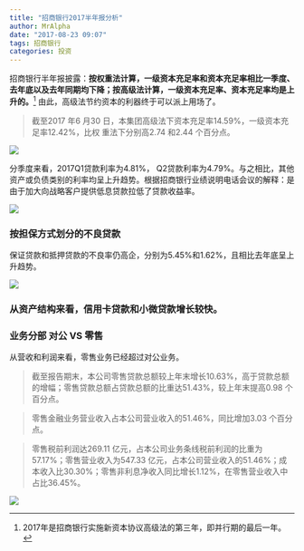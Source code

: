 ```yaml
---
title: "招商银行2017半年报分析"
author: MrAlpha
date: "2017-08-23 09:07"
tags: 招商银行
categories: 投资
---
```

招商银行半年报披露：**按权重法计算，一级资本充足率和资本充足率相比一季度、去年底以及去年同期均下降；按高级法计算，一级资本充足率、资本充足率均是上升的。**[^1] 由此，高级法节约资本的利器终于可以派上用场了。

>截至2017 年6 月30 日，本集团高级法下资本充足率14.59%，一级资本充足率12.42%，比权
重法下分别高2.74 和2.44 个百分点。

[^1]: 2017年是招商银行实施新资本协议高级法的第三年，即并行期的最后一年。

![](http://7xonmk.com1.z0.glb.clouddn.com/2017-08-23_15-30-20.jpg)

分季度来看，2017Q1贷款利率为4.81%， Q2贷款利率为4.79%。与之相比，其他资产或负债类别的利率均呈上升趋势。根据招商银行业绩说明电话会议的解释：是由于加大向战略客户提供低息贷款拉低了贷款收益率。

![](http://7xonmk.com1.z0.glb.clouddn.com/2017-08-23_10-42-37.jpg)

### 按担保方式划分的不良贷款

保证贷款和抵押贷款的不良率仍高企，分别为5.45%和1.62%，且相比去年底呈上升趋势。

![](http://7xonmk.com1.z0.glb.clouddn.com/2017-08-23_15-01-36.jpg)

### 从资产结构来看，信用卡贷款和小微贷款增长较快。

### 业务分部 对公 VS 零售

从营收和利润来看，零售业务已经超过对公业务。

>截至报告期末，本公司零售贷款总额较上年末增长10.63%，高于贷款总额的增幅；零售贷款总额占贷款总额的比重达51.43%，较上年末提高0.98 个百分点。

>零售金融业务营业收入占本公司营业收入的51.46%，同比增加3.03 个百分点。

>零售税前利润达269.11 亿元，占本公司业务条线税前利润的比重为57.17%；零售营业收入为547.33 亿元，占本公司营业收入的51.46%；成本收入比30.30%；零售非利息净收入同比增长1.12%，在零售营业收入中占比36.45%。

![](http://7xonmk.com1.z0.glb.clouddn.com/2017-08-23_15-37-03.jpg)
